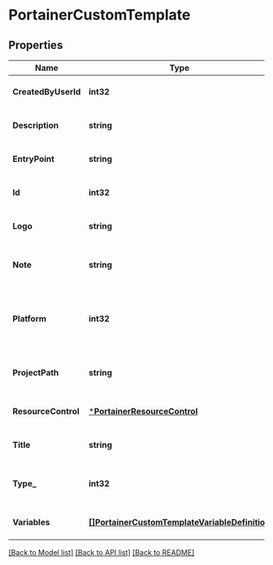 # PortainerCustomTemplate

## Properties
Name | Type | Description | Notes
------------ | ------------- | ------------- | -------------
**CreatedByUserId** | **int32** | User identifier who created this template | [optional] [default to null]
**Description** | **string** | Description of the template | [optional] [default to null]
**EntryPoint** | **string** | Path to the Stack file | [optional] [default to null]
**Id** | **int32** | CustomTemplate Identifier | [optional] [default to null]
**Logo** | **string** | URL of the template&#39;s logo | [optional] [default to null]
**Note** | **string** | A note that will be displayed in the UI. Supports HTML content | [optional] [default to null]
**Platform** | **int32** | Platform associated to the template. Valid values are: 1 - &#39;linux&#39;, 2 - &#39;windows&#39; | [optional] [default to null]
**ProjectPath** | **string** | Path on disk to the repository hosting the Stack file | [optional] [default to null]
**ResourceControl** | [***PortainerResourceControl**](portainer.ResourceControl.md) |  | [optional] [default to null]
**Title** | **string** | Title of the template | [optional] [default to null]
**Type_** | **int32** | Type of created stack (1 - swarm, 2 - compose) | [optional] [default to null]
**Variables** | [**[]PortainerCustomTemplateVariableDefinition**](portainer.CustomTemplateVariableDefinition.md) |  | [optional] [default to null]

[[Back to Model list]](../README.md#documentation-for-models) [[Back to API list]](../README.md#documentation-for-api-endpoints) [[Back to README]](../README.md)


